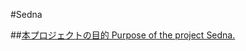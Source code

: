 #Sedna

##[本プロジェクトの目的  Purpose of the project Sedna.](https://github.com/natukikazemizo/sedna/wiki/aim)
